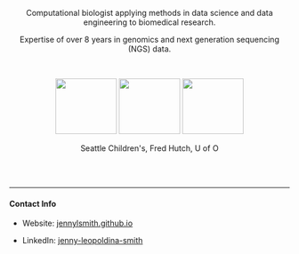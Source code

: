 
<p align="center">
Computational biologist applying methods in data science and data engineering to biomedical research.
</p>

<p align="center">
Expertise of over 8 years in genomics and next generation sequencing (NGS) data.
</p>

<br>

<p align="center">
  <img src="https://avatars.githubusercontent.com/u/142536514?s=400&u=810a934e46632e7e43b59542f54828445fb85319&v=4" width="110" height="100">
  <img src="https://www.iths.org/resources/wp-content/sabai/sites/9/File/files/da2ba682802d0889f923d7ff9e832ac5.jpg" width="110" height="100">
  <img src="https://galaxyproject.org/assets/static/bgmp-plus-uo-logo.9394692.9ab6db5901e5636a465dbb3100038d7f.png" width="110" height="100">
</p>
<p align="center">Seattle Children's, Fred Hutch, U of O </p>

<br>
<br>

---

#### Contact Info

* Website: [jennylsmith.github.io](https://jennylsmith.github.io)

* LinkedIn: [jenny-leopoldina-smith](https://www.linkedin.com/in/jenny-leopoldina-smith)

<!-- <img src="https://raw.githubusercontent.com/FortAwesome/Font-Awesome/refs/heads/6.x/svgs/brands/linkedin-in.svg" width="50" height="50"> -->
